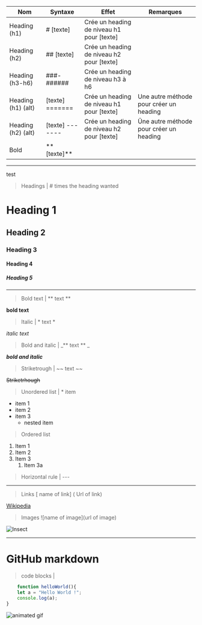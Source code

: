 
| Nom                | Syntaxe         | Effet                                     | Remarques                               |
|--------------------|-----------------|-------------------------------------------|-----------------------------------------|
| Heading (h1)       | # [texte]       | Crée un heading de niveau h1 pour [texte] |                                         |
| Heading (h2)       | ## [texte]      | Crée un heading de niveau h2 pour [texte] |                                         |
| Heading (h3-h6)    | ###-######      | Crée un heading de niveau h3 à h6         |                                         |
| Heading (h1) (alt) | [texte] ======= | Crée un heading de niveau h1 pour [texte] | Une autre méthode pour créer un heading |
| Heading (h2) (alt) | [texte] ------- | Crée un heading de niveau h2 pour [texte] | Ûne autre méthode pour créer un heading |
| Bold               | \*\*[texte]\*\* |                                           |                                         |

---
test

> Headings | # times the heading wanted
# Heading 1
## Heading 2
### Heading 3
#### Heading 4
##### Heading 5

---


> Bold text | ** text **

**bold text**  


> Italic | * text *  

*italic text*

> Bold and italic | _** text ** _

_**bold and italic**_

> Striketrough | ~~ text ~~

~~Striketrhough~~

> Unordered list | * item

* item 1
* item 2
* item 3
    * nested item

> Ordered list

1. Item 1
1. Item 2
1. Item 3
    1. Item 3a

> Horizontal rule | ---

---

> Links [ name of link] ( Url of link)

[Wikipedia](https://www.wikipedia.org/)

> Images ![name of image](url of image)

![Insect](https://homepages.cae.wisc.edu/~ece533/images/monarch.png)

---
# GitHub markdown

> code blocks |


```javascript
    function helloWorld(){
    let a = "Hello World !";
    console.log(a);
}
```

![animated gif](https://media.giphy.com/media/vFKqnCdLPNOKc/giphy.gif)
